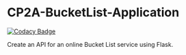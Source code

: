 # CP2A-BucketList-Application

[![Codacy Badge](https://api.codacy.com/project/badge/Grade/1fc976228f5c41b3a9c756242a63f754)](https://www.codacy.com/app/georgreen/CP2A-BucketList-Application?utm_source=github.com&utm_medium=referral&utm_content=georgreen/CP2A-BucketList-Application&utm_campaign=badger)

 Create an API for an online Bucket List service using Flask.
